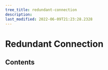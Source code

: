 ```yaml
---
tree_title: redundant-connection
description: 
last_modified: 2022-06-09T21:23:28.2328
---
```


# Redundant Connection

## Contents
